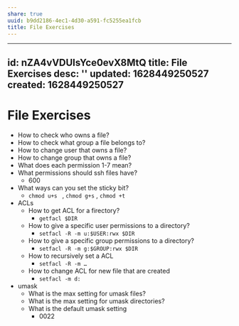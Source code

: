 ```yaml
---
share: true
uuid: b9dd2186-4ec1-4d30-a591-fc5255ea1fcb
title: File Exercises
---
```

---
id: nZA4vVDUIsYce0evX8MtQ
title: File Exercises
desc: ''
updated: 1628449250527
created: 1628449250527
---
# File Exercises
*   How to check who owns a file?
*   How to check what group a file belongs to?
*   How to change user that owns a file?
*   How to change group that owns a file?
*   What does each permission 1-7 mean?
*   What permissions should ssh files have?
    *   600
*   What ways can you set the sticky bit?
    *   `chmod u+s ` , `chmod g+s` , `chmod +t`
*   ACLs
    *   How to get ACL for a firectory?
        *   `getfacl $DIR`
    *   How to give a specific user permissions to a directory?
        *   `setfacl -R -m u:$USER:rwx $DIR`
    *   How to give a specific group permissions to a directory?
        *   `setfacl -R -m g:$GROUP:rwx $DIR`
    *   How to recursively set a ACL
        *   `setfacl -R -m …`
    *   How to change ACL for new file that are created
        *   `setfacl -m d:`
*   umask
    *   What is the max setting for umask files?
    *   What is the max setting for umask directories?
    *   What is the default umask setting
        *   0022
